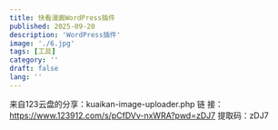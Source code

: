```yaml
---
title: 快看漫画WordPress插件
published: 2025-09-20
description: 'WordPress插件'
image: './6.jpg'
tags: [工具]
category: ''
draft: false 
lang: ''
---
```


来自123云盘的分享：kuaikan-image-uploader.php 链   接：https://www.123912.com/s/pCfDVv-nxWRA?pwd=zDJ7 提取码：zDJ7
